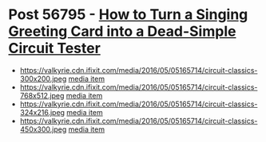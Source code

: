# Post 56795 - [How to Turn a Singing Greeting Card into a Dead-Simple Circuit Tester](https://www.ifixit.com/News/56795/how-to-turn-a-singing-greeting-card-into-a-dead-simple-circuit-tester)

- https://valkyrie.cdn.ifixit.com/media/2016/05/05165714/circuit-classics-300x200.jpeg [media item](media-27769.md)
- https://valkyrie.cdn.ifixit.com/media/2016/05/05165714/circuit-classics-768x512.jpeg [media item](media-27769.md)
- https://valkyrie.cdn.ifixit.com/media/2016/05/05165714/circuit-classics-324x216.jpeg [media item](media-27769.md)
- https://valkyrie.cdn.ifixit.com/media/2016/05/05165714/circuit-classics-450x300.jpeg [media item](media-27769.md)